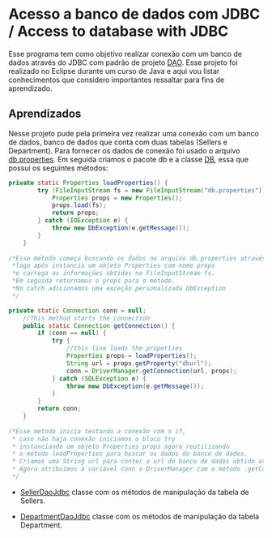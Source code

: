 # Acesso a banco de dados com JDBC / Access to database with JDBC

Esse programa tem como objetivo realizar conexão com um banco de dados através do JDBC com padrão de projeto <a href=" " title="Data Access Object">DAO</a>. Esse projeto foi realizado no Eclipse durante um curso de Java e aqui vou listar conhecimentos que considero importantes ressaltar para fins de aprendizado.
## Aprendizados

Nesse projeto pude pela primeira vez realizar uma conexão com um banco de dados, banco de dados que conta com duas tabelas (Sellers e Department). Para fornecer os dados de conexão foi usado o arquivo <a href="https://github.com/mmacedoaraujo/data-access-object-jdbc/blob/master/db.properties">db.properties</a>. Em seguida criamos o pacote db e a classe <a href="https://github.com/mmacedoaraujo/data-access-object-jdbc/blob/master/src/db/DB.java">DB</a>, essa que possui os seguintes métodos:

```java 
private static Properties loadProperties() {
		try (FileInputStream fs = new FileInputStream("db.properties")) {
			Properties props = new Properties();
			props.load(fs);
			return props;
		} catch (IOException e) {
			throw new DbException(e.getMessage());
		}
	}
	
/*Esse método começa buscando os dados no arquivo db.properties através do FileInputStream,
 *logo após instancia um objeto Properties com nome props
 *e carrega as informações obtidas no FileInputStream fs. 
 *Em seguida retornamos o props para o método.
 *No catch adicionamos uma exceção personalizada DbException
 */
```

```java
private static Connection conn = null;
	//This method starts the connection
	public static Connection getConnection() {
		if (conn == null) {
			try {
				//this line loads the properties
				Properties props = loadProperties();
				String url = props.getProperty("dburl");
				conn = DriverManager.getConnection(url, props);
			} catch (SQLException e) {
				throw new DbException(e.getMessage());
			}
		}
		return conn;
	}
	
/*Esse método inicia testando a conexão com o if,
 * caso não haja conexão iniciamos o bloco try
 * instanciando um objeto Properties props agora reutilizando
 * o método loadProperties para buscar os dados do banco de dados.
 * Criamos uma String url para conter o url do banco de dados obtido através do props.getProperty("espefico a property do db.properties");
 * Agora atribuímos à variável conn o DriverManager com o método .getConnection(url, props) para iniciar a conexão com o banco de dados.
 */
```


- <a href="https://github.com/mmacedoaraujo/data-access-object-jdbc/blob/master/src/model/dao/impl/SellerDaoJdbc.java">SellerDaoJdbc</a> classe com os métodos de manipulação da tabela de Sellers.

- <a href="https://github.com/mmacedoaraujo/data-access-object-jdbc/blob/master/src/model/dao/impl/DepartmentDaoJdbc.java">DepartmentDaoJdbc</a> classe com os métodos de manipulação da tabela Department.
